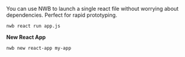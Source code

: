 You can use NWB to launch a single react file without worrying about dependencies. Perfect for rapid prototyping.

`nwb react run app.js`

**New React App**

`nwb new react-app my-app`


